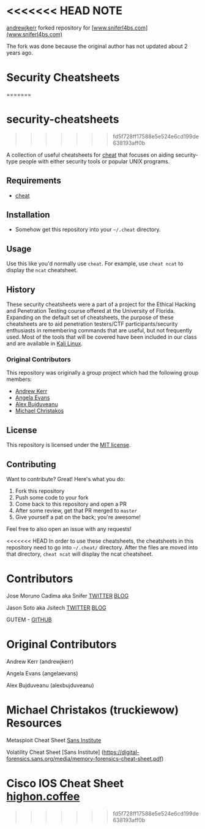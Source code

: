 <<<<<<< HEAD
NOTE
====

[andrewjkerr](https://github.com/andrewjkerr/security-cheatsheets) forked repository for 
[www.sniferl4bs.com](www.sniferl4bs.com)

The fork was done because the original author has not updated about 2 years ago.

Security Cheatsheets
====================
=======
# security-cheatsheets
>>>>>>> fd5f728ff17588e5e524e6cd199de638193aff0b

A collection of useful cheatsheets for [cheat](https://github.com/chrisallenlane/cheat) that focuses on aiding security-type people with either security tools or popular UNIX programs.

## Requirements

- [cheat](https://github.com/chrisallenlane/cheat)

## Installation

- Somehow get this repository into your `~/.cheat` directory.

## Usage

Use this like you'd normally use `cheat`. For example, use `cheat ncat` to display the `ncat` cheatsheet.

## History

These security cheatsheets were a part of a project for the Ethical Hacking and Penetration Testing course offered at the University of Florida. Expanding on the default set of cheatsheets, the purpose of these cheatsheets are to aid penetration testers/CTF participants/security enthusiasts in remembering commands that are useful, but not frequently used. Most of the tools that will be covered have been included in our class and are available in [Kali Linux](http://www.kali.org).

### Original Contributors

This repository was originally a group project which had the following group members:

- [Andrew Kerr](http://andrewjkerr.com)
- [Angela Evans](https://github.com/angelaevans)
- [Alex Bujduveanu](https://github.com/alexbujduveanu)
- [Michael Christakos](https://github.com/truckiewow)

## License

This repository is licensed under the [MIT license](https://github.com/andrewjkerr/security-cheatsheets/blob/master/LICENSE.md).

## Contributing

Want to contribute? Great! Here's what you do:

1. Fork this repository
2. Push some code to your fork
3. Come back to this repository and open a PR
4. After some review, get that PR merged to `master`
5. Give yourself a pat on the back; you're awesome!

Feel free to also open an issue with any requests!

<<<<<<< HEAD
In order to use these cheatsheets, the cheatsheets in this repository need to go into `~/.cheat/` directory. After the files are moved into that directory, `cheat ncat` will display the ncat cheatsheet.

Contributors
============

Jose Moruno Cadima aka Snifer [TWITTER](https://twitter.com/sniferl4bs) [BLOG](http://www.sniferl4bs.com)

Jason Soto aka Jsitech [TWITTER](https://twitter.com/Jsitech) [BLOG](http://www.jsitech.com)

GUTEM -  [GITHUB](https://github.com/Gutem)

Original Contributors
===================== 

Andrew Kerr (andrewjkerr)

Angela Evans (angelaevans)

Alex Bujduveanu (alexbujduveanu)

Michael Christakos (truckiewow)
Resources
=========

Metasploit Cheat Sheet [Sans Institute](http://www.sans.org/security-resources/sec560/misc_tools_sheet_v1.pdf)

Volatility Cheat Sheet [Sans Institute] (https://digital-forensics.sans.org/media/memory-forensics-cheat-sheet.pdf)

Cisco IOS Cheat Sheet [highon.coffee](highon.coffee)
=======
>>>>>>> fd5f728ff17588e5e524e6cd199de638193aff0b
